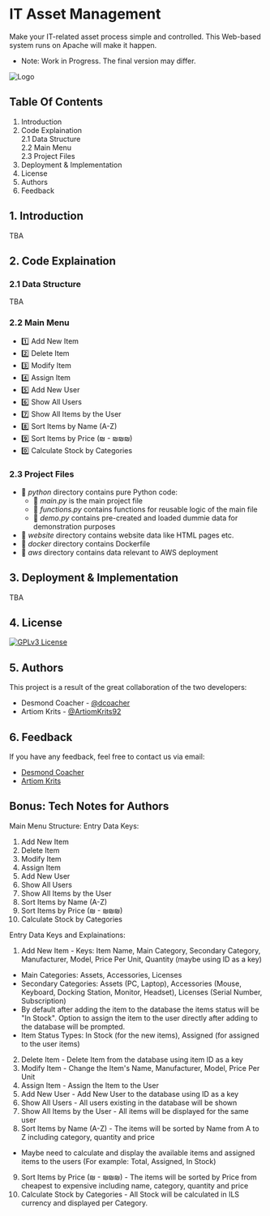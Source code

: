 # IT Asset Management
Make your IT-related asset process simple and controlled. This Web-based system runs on Apache will make it happen.
* Note: Work in Progress. The final version may differ.

![Logo](https://cdn3d.iconscout.com/3d/premium/thumb/asset-allocation-3d-icon-download-in-png-blend-fbx-gltf-file-formats--money-management-portfolio-diversification-risk-classes-capital-preservation-investment-pack-business-icons-7863809.png?f=webp)

## Table Of Contents
1. Introduction<br>
2. Code Explaination<br>
    2.1 Data Structure<br>
    2.2 Main Menu<br>
    2.3 Project Files<br>
3. Deployment & Implementation<br>
4. License<br>
5. Authors<br>
6. Feedback<br>

## 1. Introduction
TBA

## 2. Code Explaination
### 2.1 Data Structure
TBA

### 2.2 Main Menu
- :one: Add New Item<br>
- :two: Delete Item<br>
- :three: Modify Item<br>
- :four: Assign Item<br>
- :five: Add New User<br>
- :six: Show All Users<br>
- :seven: Show All Items by the User<br>
- :eight: Sort Items by Name (A-Z)<br>
- :nine: Sort Items by Price (₪ - ₪₪₪)<br>
- :zero: Calculate Stock by Categories<br>

### 2.3 Project Files
- :file_folder: *python* directory contains pure Python code:
    - :memo: *main.py* is the main project file
    - :memo: *functions.py* contains functions for reusable logic of the main file
    - :memo: *demo.py* contains pre-created and loaded dummie data for demonstration purposes
- :file_folder: *website* directory contains website data like HTML pages etc.
- :file_folder: *docker* directory contains Dockerfile
- :file_folder: *aws* directory contains data relevant to AWS deployment

## 3. Deployment & Implementation
TBA

## 4. License
[![GPLv3 License](https://img.shields.io/badge/License-GPL%20v3-yellow.svg)](https://github.com/dcoacher/it-asset-management/blob/main/LICENSE)

## 5. Authors
This project is a result of the great collaboration of the two developers:
- Desmond Coacher - [@dcoacher](https://github.com/dcoacher)
- Artiom Krits - [@ArtiomKrits92](https://github.com/ArtiomKrits92)

## 6. Feedback
If you have any feedback, feel free to contact us via email: 
- [Desmond Coacher](mailto:dcoacher@outlook.com)
- [Artiom Krits](mailto:artiomkrits92@gmail.com)

## Bonus: Tech Notes for Authors
Main Menu Structure:
Entry Data Keys:
1. Add New Item
2. Delete Item
3. Modify Item
4. Assign Item
5. Add New User
6. Show All Users
7. Show All Items by the User
8. Sort Items by Name (A-Z)
9. Sort Items by Price (₪ - ₪₪₪)
0. Calculate Stock by Categories

Entry Data Keys and Explainations:
1. Add New Item - Keys: Item Name, Main Category, Secondary Category, Manufacturer, Model, Price Per Unit, Quantity (maybe using ID as a key)
* Main Categories: Assets, Accessories, Licenses
* Secondary Categories: Assets (PC, Laptop), Accessories (Mouse, Keyboard, Docking Station, Monitor, Headset), Licenses (Serial Number, Subscription)
* By default after adding the item to the database the items status will be "In Stock". Option to assign the item to the user directly after adding to the database will be prompted.
* Item Status Types: In Stock (for the new items), Assigned (for assigned to the user items)

2. Delete Item - Delete Item from the database using item ID as a key
3. Modify Item - Change the Item's Name, Manufacturer, Model, Price Per Unit
4. Assign Item - Assign the Item to the User
5. Add New User - Add New User to the database using ID as a key
6. Show All Users - All users existing in the database will be shown
7. Show All Items by the User - All items will be displayed for the same user
8. Sort Items by Name (A-Z) - The items will be sorted by Name from A to Z including category, quantity and price
* Maybe need to calculate and display the available items and assigned items to the users (For example: Total, Assigned, In Stock)

9. Sort Items by Price (₪ - ₪₪₪) - The items will be sorted by Price from cheapest to expensive including name, category, quantity and price
0. Calculate Stock by Categories - All Stock will be calculated in ILS currency and displayed per Category.
